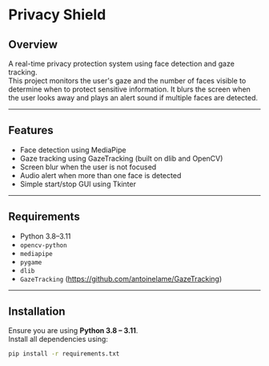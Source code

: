 # Privacy Shield

## Overview

A real-time privacy protection system using face detection and gaze tracking.  
This project monitors the user's gaze and the number of faces visible to determine when to protect sensitive information. It blurs the screen when the user looks away and plays an alert sound if multiple faces are detected.

---

## Features

- Face detection using MediaPipe  
- Gaze tracking using GazeTracking (built on dlib and OpenCV)  
- Screen blur when the user is not focused  
- Audio alert when more than one face is detected  
- Simple start/stop GUI using Tkinter  

---

## Requirements

- Python 3.8–3.11
- `opencv-python`
- `mediapipe`
- `pygame`
- `dlib`
- `GazeTracking` (https://github.com/antoinelame/GazeTracking)

---

## Installation

Ensure you are using **Python 3.8 – 3.11**.  
Install all dependencies using:

```bash
pip install -r requirements.txt

